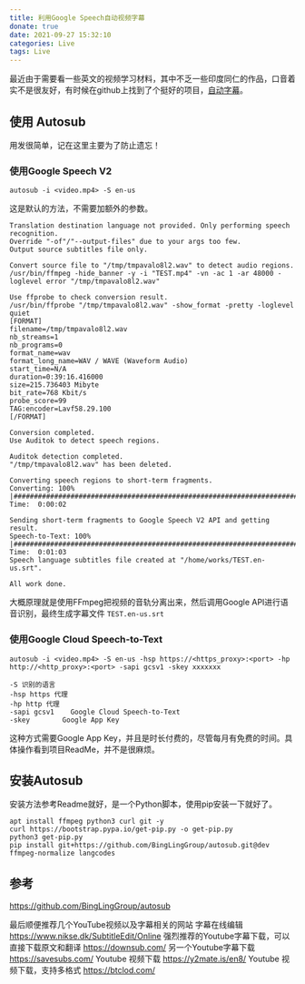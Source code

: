 ```yaml
---
title: 利用Google Speech自动视频字幕
donate: true
date: 2021-09-27 15:32:10
categories: Live
tags: Live
---
```


最近由于需要看一些英文的视频学习材料，其中不乏一些印度同仁的作品，口音着实不是很友好，有时候在github上找到了个挺好的项目，[自动字幕](https://github.com/BingLingGroup/autosub)。

## 使用 Autosub
用发很简单，记在这里主要为了防止遗忘！

### 使用Google Speech V2
```
autosub -i <video.mp4> -S en-us
```
这是默认的方法，不需要加额外的参数。


```
Translation destination language not provided. Only performing speech recognition.
Override "-of"/"--output-files" due to your args too few.
Output source subtitles file only.

Convert source file to "/tmp/tmpavalo8l2.wav" to detect audio regions.
/usr/bin/ffmpeg -hide_banner -y -i "TEST.mp4" -vn -ac 1 -ar 48000 -loglevel error "/tmp/tmpavalo8l2.wav"

Use ffprobe to check conversion result.
/usr/bin/ffprobe "/tmp/tmpavalo8l2.wav" -show_format -pretty -loglevel quiet
[FORMAT]
filename=/tmp/tmpavalo8l2.wav
nb_streams=1
nb_programs=0
format_name=wav
format_long_name=WAV / WAVE (Waveform Audio)
start_time=N/A
duration=0:39:16.416000
size=215.736403 Mibyte
bit_rate=768 Kbit/s
probe_score=99
TAG:encoder=Lavf58.29.100
[/FORMAT]

Conversion completed.
Use Auditok to detect speech regions.

Auditok detection completed.
"/tmp/tmpavalo8l2.wav" has been deleted.

Converting speech regions to short-term fragments.
Converting: 100% |##################################################################################################################################################################| Time:  0:00:02

Sending short-term fragments to Google Speech V2 API and getting result.
Speech-to-Text: 100% |##############################################################################################################################################################| Time:  0:01:03
Speech language subtitles file created at "/home/works/TEST.en-us.srt".

All work done.

```

大概原理就是使用FFmpeg把视频的音轨分离出来，然后调用Google API进行语音识别，最终生成字幕文件 `TEST.en-us.srt`

### 使用Google Cloud Speech-to-Text
```
autosub -i <video.mp4> -S en-us -hsp https://<https_proxy>:<port> -hp http://<http_proxy>:<port> -sapi gcsv1 -skey xxxxxxx

-S 识别的语言
-hsp https 代理
-hp http 代理
-sapi gcsv1    Google Cloud Speech-to-Text
-skey        Google App Key
```
这种方式需要Google App Key，并且是时长付费的，尽管每月有免费的时间。具体操作看到项目ReadMe，并不是很麻烦。

## 安装Autosub
安装方法参考Readme就好，是一个Python脚本，使用pip安装一下就好了。

```
apt install ffmpeg python3 curl git -y
curl https://bootstrap.pypa.io/get-pip.py -o get-pip.py
python3 get-pip.py
pip install git+https://github.com/BingLingGroup/autosub.git@dev ffmpeg-normalize langcodes
```

## 参考
https://github.com/BingLingGroup/autosub

最后顺便推荐几个YouTube视频以及字幕相关的网站
字幕在线编辑 https://www.nikse.dk/SubtitleEdit/Online
强烈推荐的Youtube字幕下载，可以直接下载原文和翻译 https://downsub.com/
另一个Youtube字幕下载 https://savesubs.com/
Youtube 视频下载 https://y2mate.is/en8/
Youtube 视频下载，支持多格式 https://btclod.com/

